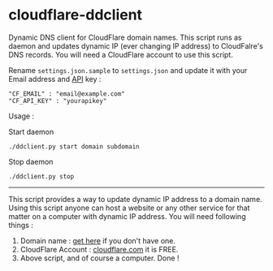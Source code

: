 cloudflare-ddclient
===================

Dynamic DNS client for CloudFlare domain names. This script runs as daemon and updates dynamic IP (ever changing IP address) to CloudFalre's DNS records. You will need a CloudFlare account to use this script.

Rename `settings.json.sample` to `settings.json` and update it with your Email address and [API](https://www.cloudflare.com/my-account "API Key") key :


    "CF_EMAIL" : "email@example.com"
    "CF_API_KEY" : "yourapikey"

Usage :

Start daemon

    ./ddclient.py start domain subdomain

Stop daemon

    ./ddclient.py stop

---

This script provides a way to update dynamic IP address to a domain name. Using this script anyone can host a website or any other service for that matter on a computer with dynamic IP address. You will need following things :

1. Domain name : [get here](http://www.bigrock.com/?coupon=iamwired.in "Get One Here At 25% Discount") if you don't have one.
2. CloudFlare Account : [cloudflare.com](https://www.cloudflare.com/ "CloudFlare") it is FREE.
3. Above script, and of course a computer. Done !

